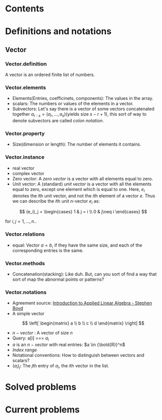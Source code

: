 # Contents

# Definitions and notations
## Vector
### Vector.definition
A vector is an ordered finite list of numbers.


### Vector.elements
- Elements(Entries, coefficinets, components): The values in the array.
- scalars: The numbers or values of the elements in a vector.
- Subvectors: Let's say there is a vector of some vectors concatenated together $a_{r:s} = (a_r,...,a_s)$(yields size $s-r+1$), this sort of way to denote subvectors are called *colon notation*.

### Vector.property
- Size(dimension or length): The number of elements it contains.
### Vector.instance
- real vector
- complex vector
- Zero vector: A *zero vector* is a vector with all elements equal to zero.
- Unit vector: A (standard) *unit vector* is a vector with all the elements equal to zero, except one element which is equal to one. Here, $e_i$ denotes the $i$th unit vector, and not the $i$th element of a vector $e$. Thus we can describe the $i$th unit $n$-vector $e_i$ as:

$$
        (e_i)_j = \begin{cases}
                        1 & j = i \\
                        0 & j\neq i
                  \end{cases}
$$

for $i,j = 1,...,n.$. 

### Vector.relations
- equal: Vector $a=b$, if they have the same size, and each of the corresponding entries is the same.
### Vector.methods
- Concatenation(stacking): Like duh. But, can you sort of find a way that sort of map the abnormal points or patterns?


### Vector.notations
- Agreement source: [Introduction to Applied Linear Algebra - Stephen Boyd](../pdf/introduction-to-applied-linear-algebra.pdf)
- A simple vector 

$$
\left[
\begin{matrix}
        a \\
        b \\
        c \\
        d
\end{matrix}
\right]
$$

- $n-vector$ : A vector of size $n$
- Query: a\[i\] === $a_i$
- $a$ is an $n-vector$ with real entries: $a \in {\bold{R}}^n$
- *Index range*
- Notational conventions: How to distinguish between vectors and scalars? 
- $(a_i)_j$: The $j$th entry of $a_i$, the $i$th vector in the list.
# Solved problems

# Current problems